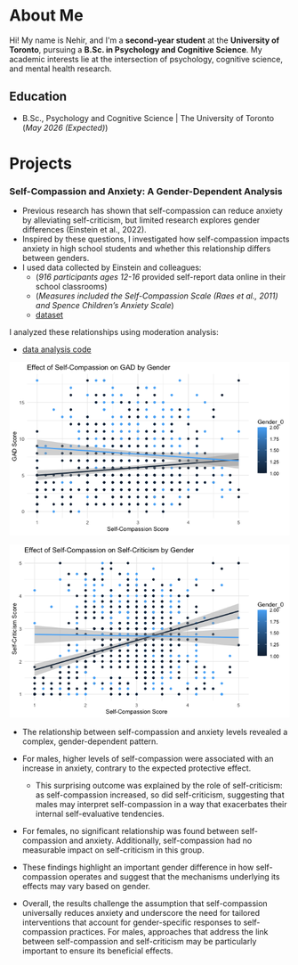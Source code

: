 # About Me
Hi! My name is Nehir, and I'm a **second-year student** at the **University of Toronto**, pursuing a **B.Sc. in Psychology and Cognitive Science**. My academic interests lie at the intersection of psychology, cognitive science, and mental health research.

## Education	 			        		
- B.Sc., Psychology and Cognitive Science | The University of Toronto (_May 2026 (Expected)_)

# Projects
### Self-Compassion and Anxiety: A Gender-Dependent Analysis

- Previous research has shown that self-compassion can reduce anxiety by alleviating self-criticism, but limited research explores gender differences (Einstein et al., 2022).
- Inspired by these questions, I investigated how self-compassion impacts anxiety in high school students and whether this relationship differs between genders.
- I used data collected by Einstein and colleagues: 
  - (_916 participants ages 12-16_ provided self-report data online in their school classrooms)
  - (_Measures included the Self-Compassion Scale (Raes et al., 2011) and Spence Children’s Anxiety Scale_)
  - [dataset](https://figshare.mq.edu.au/articles/dataset/Abbreviated_FOMO_and_social_media_dataset/20188298/1?file=36091265)

I analyzed these relationships using moderation analysis:
  - [data analysis code](https://github.com/nehirarpat/Research/blob/main/code.md)

![Self-Compassion vs Anxiety Graph](assets/img/graph1.jpg)

![Self-Compassion vs Self-Criticism Graph](assets/img/graph2.jpg)

- The relationship between self-compassion and anxiety levels revealed a complex, gender-dependent pattern.
- For males, higher levels of self-compassion were associated with an increase in anxiety, contrary to the expected protective effect.
  - This surprising outcome was explained by the role of self-criticism: as self-compassion increased, so did self-criticism, suggesting that        males may interpret self-compassion in a way that exacerbates their internal self-evaluative tendencies.
- For females, no significant relationship was found between self-compassion and anxiety. Additionally, self-compassion had no measurable impact on self-criticism in this group.
  
- These findings highlight an important gender difference in how self-compassion operates and suggest that the mechanisms underlying its effects may vary based on gender.
- Overall, the results challenge the assumption that self-compassion universally reduces anxiety and underscore the need for tailored interventions that account for gender-specific responses to self-compassion practices. For males, approaches that address the link between self-compassion and self-criticism may be particularly important to ensure its beneficial effects.
